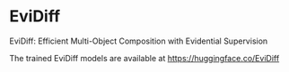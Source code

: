 # EviDiff
EviDiff: Efficient Multi-Object Composition with Evidential Supervision

The trained EviDiff models are available at https://huggingface.co/EviDiff



